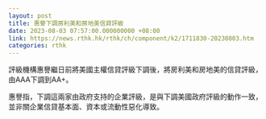 ```yaml
---
layout: post
title: 惠譽下調房利美和房地美信貸評級
date: 2023-08-03 07:57:00.000000000 +08:00
link: https://news.rthk.hk/rthk/ch/component/k2/1711830-20230803.htm
categories: rthk
---
```


評級機構惠譽繼日前將美國主權信貸評級下調後，將房利美和房地美的信貸評級，由AAA下調到AA+。

惠譽指，下調這兩家由政府支持的企業評級，是與下調美國政府評級的動作一致，並非關企業信貸基本面、資本或流動性惡化導致。
